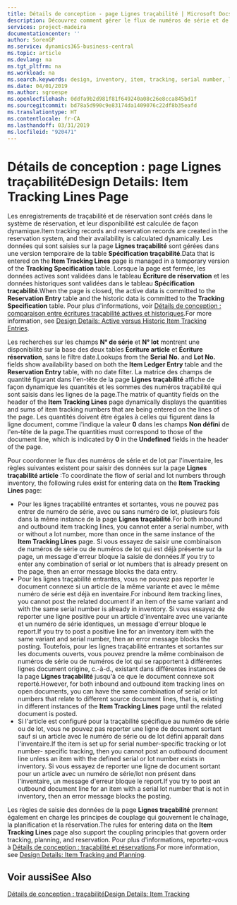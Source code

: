 ```yaml
---
title: Détails de conception - page Lignes traçabilité | Microsoft Docs
description: Découvrez comment gérer le flux de numéros de série et de lot dans votre inventaire.
services: project-madeira
documentationcenter: ''
author: SorenGP
ms.service: dynamics365-business-central
ms.topic: article
ms.devlang: na
ms.tgt_pltfrm: na
ms.workload: na
ms.search.keywords: design, inventory, item, tracking, serial number, lot number
ms.date: 04/01/2019
ms.author: sgroespe
ms.openlocfilehash: 0ddfa9b2d981f81f649240a08c26e8cca845bd1f
ms.sourcegitcommit: bd78a5d990c9e83174da1409076c22df8b35eafd
ms.translationtype: HT
ms.contentlocale: fr-CA
ms.lasthandoff: 03/31/2019
ms.locfileid: "920471"
---
```

# <a name="design-details-item-tracking-lines-page"></a><span data-ttu-id="3dba5-103">Détails de conception : page Lignes traçabilité</span><span class="sxs-lookup"><span data-stu-id="3dba5-103">Design Details: Item Tracking Lines Page</span></span>
<span data-ttu-id="3dba5-104">Les enregistrements de traçabilité et de réservation sont créés dans le système de réservation, et leur disponibilité est calculée de façon dynamique.</span><span class="sxs-lookup"><span data-stu-id="3dba5-104">Item tracking records and reservation records are created in the reservation system, and their availability is calculated dynamically.</span></span> <span data-ttu-id="3dba5-105">Les données qui sont saisies sur la page **Lignes traçabilité** sont gérées dans une version temporaire de la table **Spécification traçabilité**.</span><span class="sxs-lookup"><span data-stu-id="3dba5-105">Data that is entered on the **Item Tracking Lines** page is managed in a temporary version of the **Tracking Specification** table.</span></span> <span data-ttu-id="3dba5-106">Lorsque la page est fermée, les données actives sont validées dans le tableau **Écriture de réservation** et les données historiques sont validées dans le tableau **Spécification traçabilité**.</span><span class="sxs-lookup"><span data-stu-id="3dba5-106">When the page is closed, the active data is committed to the **Reservation Entry** table and the historic data is committed to the **Tracking Specification** table.</span></span> <span data-ttu-id="3dba5-107">Pour plus d'informations, voir [Détails de conception : comparaison entre écritures traçabilité actives et historiques](design-details-active-versus-historic-item-tracking-entries.md).</span><span class="sxs-lookup"><span data-stu-id="3dba5-107">For more information, see [Design Details: Active versus Historic Item Tracking Entries](design-details-active-versus-historic-item-tracking-entries.md).</span></span>  
  
<span data-ttu-id="3dba5-108">Les recherches sur les champs **N° de série** et **N° lot** montrent une disponibilité sur la base des deux tables **Écriture article** et **Écriture réservation**, sans le filtre date.</span><span class="sxs-lookup"><span data-stu-id="3dba5-108">Lookups from the **Serial No.** and **Lot No.** fields show availability based on both the **Item Ledger Entry** table and the **Reservation Entry** table, with no date filter.</span></span> <span data-ttu-id="3dba5-109">La matrice des champs de quantité figurant dans l'en-tête de la page **Lignes traçabilité** affiche de façon dynamique les quantités et les sommes des numéros traçabilité qui sont saisis dans les lignes de la page.</span><span class="sxs-lookup"><span data-stu-id="3dba5-109">The matrix of quantity fields on the header of the **Item Tracking Lines** page dynamically displays the quantities and sums of item tracking numbers that are being entered on the lines of the page.</span></span> <span data-ttu-id="3dba5-110">Les quantités doivent être égales à celles qui figurent dans la ligne document, comme l'indique la valeur **0** dans les champs **Non défini** de l'en-tête de la page.</span><span class="sxs-lookup"><span data-stu-id="3dba5-110">The quantities must correspond to those of the document line, which is indicated by **0** in the **Undefined** fields in the header of the page.</span></span>  
  
<span data-ttu-id="3dba5-111">Pour coordonner le flux des numéros de série et de lot par l'inventaire, les règles suivantes existent pour saisir des données sur la page **Lignes traçabilité article** :</span><span class="sxs-lookup"><span data-stu-id="3dba5-111">To coordinate the flow of serial and lot numbers through inventory, the following rules exist for entering data on the **Item Tracking Lines** page:</span></span>  
  
* <span data-ttu-id="3dba5-112">Pour les lignes traçabilité entrantes et sortantes, vous ne pouvez pas entrer de numéro de série, avec ou sans numéro de lot, plusieurs fois dans la même instance de la page **Lignes traçabilité**.</span><span class="sxs-lookup"><span data-stu-id="3dba5-112">For both inbound and outbound item tracking lines, you cannot enter a serial number, with or without a lot number, more than once in the same instance of the **Item Tracking Lines** page.</span></span> <span data-ttu-id="3dba5-113">Si vous essayez de saisir une combinaison de numéros de série ou de numéros de lot qui est déjà présente sur la page, un message d'erreur bloque la saisie de données.</span><span class="sxs-lookup"><span data-stu-id="3dba5-113">If you try to enter any combination of serial or lot numbers that is already present on the page, then an error message blocks the data entry.</span></span>  
* <span data-ttu-id="3dba5-114">Pour les lignes traçabilité entrantes, vous ne pouvez pas reporter le document connexe si un article de la même variante et avec le même numéro de série est déjà en inventaire.</span><span class="sxs-lookup"><span data-stu-id="3dba5-114">For inbound item tracking lines, you cannot post the related document if an item of the same variant and with the same serial number is already in inventory.</span></span> <span data-ttu-id="3dba5-115">Si vous essayez de reporter une ligne positive pour un article d'inventaire avec une variante et un numéro de série identiques, un message d'erreur bloque le report.</span><span class="sxs-lookup"><span data-stu-id="3dba5-115">If you try to post a positive line for an inventory item with the same variant and serial number, then an error message blocks the posting.</span></span> <span data-ttu-id="3dba5-116">Toutefois, pour les lignes traçabilité entrantes et sortantes sur les documents ouverts, vous pouvez prendre la même combinaison de numéros de série ou de numéros de lot qui se rapportent à différentes lignes document origine, c.-à-d., existant dans différentes instances de la page **Lignes traçabilité** jusqu'à ce que le document connexe soit reporté.</span><span class="sxs-lookup"><span data-stu-id="3dba5-116">However, for both inbound and outbound item tracking lines on open documents, you can have the same combination of serial or lot numbers that relate to different source document lines, that is, existing in different instances of the **Item Tracking Lines** page until the related document is posted.</span></span>  
* <span data-ttu-id="3dba5-117">Si l'article est configuré pour la traçabilité spécifique au numéro de série ou de lot, vous ne pouvez pas reporter une ligne de document sortant sauf si un article avec le numéro de série ou de lot défini apparaît dans l'inventaire.</span><span class="sxs-lookup"><span data-stu-id="3dba5-117">If the item is set up for serial number-specific tracking or lot number- specific tracking, then you cannot post an outbound document line unless an item with the defined serial or lot number exists in inventory.</span></span> <span data-ttu-id="3dba5-118">Si vous essayez de reporter une ligne de document sortant pour un article avec un numéro de série/lot non présent dans l'inventaire, un message d'erreur bloque le report.</span><span class="sxs-lookup"><span data-stu-id="3dba5-118">If you try to post an outbound document line for an item with a serial lot number that is not in inventory, then an error message blocks the posting.</span></span>  
  
<span data-ttu-id="3dba5-119">Les règles de saisie des données de la page **Lignes traçabilité** prennent également en charge les principes de couplage qui gouvernent le chaînage, la planification et la réservation.</span><span class="sxs-lookup"><span data-stu-id="3dba5-119">The rules for entering data on the **Item Tracking Lines** page also support the coupling principles that govern order tracking, planning, and reservation.</span></span> <span data-ttu-id="3dba5-120">Pour plus d'informations, reportez\-vous à [Détails de conception : traçabilité et réservations](design-details-item-tracking-and-planning.md).</span><span class="sxs-lookup"><span data-stu-id="3dba5-120">For more information, see [Design Details: Item Tracking and Planning](design-details-item-tracking-and-planning.md).</span></span>  
  
## <a name="see-also"></a><span data-ttu-id="3dba5-121">Voir aussi</span><span class="sxs-lookup"><span data-stu-id="3dba5-121">See Also</span></span>  
[<span data-ttu-id="3dba5-122">Détails de conception : traçabilité</span><span class="sxs-lookup"><span data-stu-id="3dba5-122">Design Details: Item Tracking</span></span>](design-details-item-tracking.md)